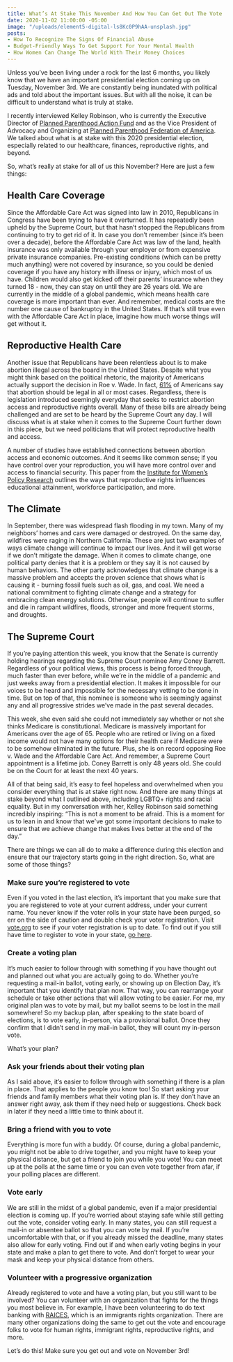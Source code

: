 ```yaml
---
title: What’s At Stake This November And How You Can Get Out The Vote
date: 2020-11-02 11:00:00 -05:00
image: "/uploads/element5-digital-ls8Kc0P9hAA-unsplash.jpg"
posts:
- How To Recognize The Signs Of Financial Abuse
- Budget-Friendly Ways To Get Support For Your Mental Health
- How Women Can Change The World With Their Money Choices
---
```


Unless you’ve been living under a rock for the last 6 months, you likely know that we have an important presidential election coming up on Tuesday, November 3rd. We are constantly being inundated with political ads and told about the important issues. But with all the noise, it can be difficult to understand what is truly at stake.

I recently interviewed Kelley Robinson, who is currently the Executive Director of [Planned Parenthood Action Fund](https://www.plannedparenthoodaction.org/ "https://www.plannedparenthoodaction.org/") and as the Vice President of Advocacy and Organizing at [Planned Parenthood Federation of America](https://www.plannedparenthood.org/ "https://www.plannedparenthood.org/"). We talked about what is at stake with this 2020 presidential election, especially related to our healthcare, finances, reproductive rights, and beyond.

So, what’s really at stake for all of us this November? Here are just a few things:

## **Health Care Coverage**

Since the Affordable Care Act was signed into law in 2010, Republicans in Congress have been trying to have it overturned. It has repeatedly been upheld by the Supreme Court, but that hasn’t stopped the Republicans from continuing to try to get rid of it. In case you don’t remember (since it’s been over a decade), before the Affordable Care Act was law of the land, health insurance was only available through your employer or from expensive private insurance companies. Pre-existing conditions (which can be pretty much anything) were not covered by insurance, so you could be denied coverage if you have any history with illness or injury, which most of us have. Children would also get kicked off their parents’ insurance when they turned 18 - now, they can stay on until they are 26 years old. We are currently in the middle of a global pandemic, which means health care coverage is more important than ever. And remember, medical costs are the number one cause of bankruptcy in the United States. If that’s still true even with the Affordable Care Act in place, imagine how much worse things will get without it.

## **Reproductive Health Care**

Another issue that Republicans have been relentless about is to make abortion illegal across the board in the United States. Despite what you might think based on the political rhetoric, the majority of Americans actually support the decision in Roe v. Wade. In fact, [61%](https://www.pewresearch.org/politics/2019/08/29/u-s-public-continues-to-favor-legal-abortion-oppose-overturning-roe-v-wade/ "https://www.pewresearch.org/politics/2019/08/29/u-s-public-continues-to-favor-legal-abortion-oppose-overturning-roe-v-wade/") of Americans say that abortion should be legal in all or most cases. Regardless, there is legislation introduced seemingly everyday that seeks to restrict abortion access and reproductive rights overall. Many of these bills are already being challenged and are set to be heard by the Supreme Court any day. I will discuss what is at stake when it comes to the Supreme Court further down in this piece, but we need politicians that will protect reproductive health and access.

A number of studies have established connections between abortion access and economic outcomes. And it seems like common sense; if you have control over your reproduction, you will have more control over and access to financial security. This paper from the [Institute for Women’s Policy Research](https://iwpr.org/iwpr-issues/reproductive-health/the-economic-effects-of-abortion-access-a-review-of-the-evidence/ "https://iwpr.org/iwpr-issues/reproductive-health/the-economic-effects-of-abortion-access-a-review-of-the-evidence/") outlines the ways that reproductive rights influences educational attainment, workforce participation, and more.

## **The Climate**

In September, there was widespread flash flooding in my town. Many of my neighbors’ homes and cars were damaged or destroyed. On the same day, wildfires were raging in Northern California. These are just two examples of ways climate change will continue to impact our lives. And it will get worse if we don’t mitigate the damage. When it comes to climate change, one political party denies that it is a problem or they say it is not caused by human behaviors. The other party acknowledges that climate change is a massive problem and accepts the proven science that shows what is causing it - burning fossil fuels such as oil, gas, and coal. We need a national commitment to fighting climate change and a strategy for embracing clean energy solutions. Otherwise, people will continue to suffer and die in rampant wildfires, floods, stronger and more frequent storms, and droughts.

## **The Supreme Court**

If you’re paying attention this week, you know that the Senate is currently holding hearings regarding the Supreme Court nominee Amy Coney Barrett. Regardless of your political views, this process is being forced through, much faster than ever before, while we’re in the middle of a pandemic and just weeks away from a presidential election. It makes it impossible for our voices to be heard and impossible for the necessary vetting to be done in time. But on top of that, this nominee is someone who is seemingly against any and all progressive strides we’ve made in the past several decades.

This week, she even said she could not immediately say whether or not she thinks Medicare is constitutional. Medicare is massively important for Americans over the age of 65. People who are retired or living on a fixed income would not have many options for their health care if Medicare were to be somehow eliminated in the future. Plus, she is on record opposing Roe v. Wade and the Affordable Care Act. And remember, a Supreme Court appointment is a lifetime job. Coney Barrett is only 48 years old. She could be on the Court for at least the next 40 years.

All of that being said, it’s easy to feel hopeless and overwhelmed when you consider everything that is at stake right now. And there are many things at stake beyond what I outlined above, including LGBTQ\+ rights and racial equality. But in my conversation with her, Kelley Robinson said something incredibly inspiring: “This is not a moment to be afraid. This is a moment for us to lean in and know that we've got some important decisions to make to ensure that we achieve change that makes lives better at the end of the day.”

There are things we can all do to make a difference during this election and ensure that our trajectory starts going in the right direction. So, what are some of those things?

### **Make sure you’re registered to vote**

Even if you voted in the last election, it’s important that you make sure that you are registered to vote at your current address, under your current name. You never know if the voter rolls in your state have been purged, so err on the side of caution and double check your voter registration. Visit [vote.org](https://www.vote.org/am-i-registered-to-vote/ "https://www.vote.org/am-i-registered-to-vote/") to see if your voter registration is up to date. To find out if you still have time to register to vote in your state, [go here](https://www.vote.org/voter-registration-deadlines/ "https://www.vote.org/voter-registration-deadlines/").

### **Create a voting plan**

It’s much easier to follow through with something if you have thought out and planned out what you are actually going to do. Whether you’re requesting a mail-in ballot, voting early, or showing up on Election Day, it’s important that you identify that plan now. That way, you can rearrange your schedule or take other actions that will allow voting to be easier. For me, my original plan was to vote by mail, but my ballot seems to be lost in the mail somewhere! So my backup plan, after speaking to the state board of elections, is to vote early, in-person, via a provisional ballot. Once they confirm that I didn’t send in my mail-in ballot, they will count my in-person vote.

What’s your plan?

### **Ask your friends about their voting plan**

As I said above, it’s easier to follow through with something if there is a plan in place. That applies to the people you know too! So start asking your friends and family members what their voting plan is. If they don’t have an answer right away, ask them if they need help or suggestions. Check back in later if they need a little time to think about it.

### **Bring a friend with you to vote**

Everything is more fun with a buddy. Of course, during a global pandemic, you might not be able to drive together, and you might have to keep your physical distance, but get a friend to join you while you vote! You can meet up at the polls at the same time or you can even vote together from afar, if your polling places are different.

### **Vote early**

We are still in the midst of a global pandemic, even if a major presidential election is coming up. If you’re worried about staying safe while still getting out the vote, consider voting early. In many states, you can still request a mail-in or absentee ballot so that you can vote by mail. If you’re uncomfortable with that, or if you already missed the deadline, many states also allow for early voting. Find out if and when early voting begins in your state and make a plan to get there to vote. And don’t forget to wear your mask and keep your physical distance from others.

### **Volunteer with a progressive organization**

Already registered to vote and have a voting plan, but you still want to be involved? You can volunteer with an organization that fights for the things you most believe in. For example, I have been volunteering to do text banking with [RAICES](https://www.raicestexas.org/ "https://www.raicestexas.org/"), which is an immigrants rights organization. There are many other organizations doing the same to get out the vote and encourage folks to vote for human rights, immigrant rights, reproductive rights, and more.

Let’s do this! Make sure you get out and vote on November 3rd!